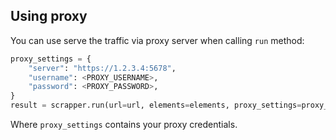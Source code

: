 ## Using proxy
You can use serve the traffic via proxy server when calling `run` method:
```python
proxy_settings = {
    "server": "https://1.2.3.4:5678",
    "username": <PROXY_USERNAME>,
    "password": <PROXY_PASSWORD>,
}
result = scrapper.run(url=url, elements=elements, proxy_settings=proxy_settings)
```

Where `proxy_settings` contains your proxy credentials.